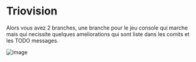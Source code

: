 # Triovision
Alors vous avez 2 branches, une branche pour le jeu console qui marche mais qui necissite quelques ameliorations qui sont liste dans les comits et les TODO messages.

![image](https://github.com/Bizbloody/Triovision/assets/82967833/ea47fd39-4e2d-44aa-af92-5f8045b82c84)
